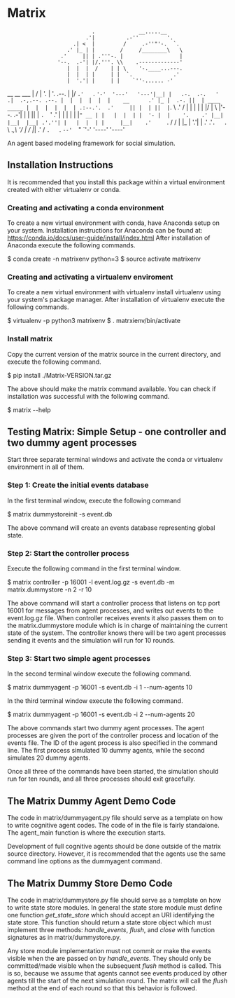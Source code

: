 # Matrix

                               .              __.....__
                             .'|          .-''         '.
                         .| <  |         /     .-''"'-.  `.
                       .' |_ | |        /     /________\   \
                     .'     || | .'''-. |                  |
                    '--.  .-'| |/.'''. \\    .-------------'
                       |  |  |  /    | | \    '-.____...---.
                       |  |  | |     | |  `.             .'
                       |  '.'| |     | |    `''-...... -'
 __  __   ___          |   / | '.    | '. .--.
|  |/  `.'   `.        `'-'  '---'   '---'|__|
|   .-.  .-.   '              .|  .-,.--. .--.
|  |  |  |  |  |    __      .' |_ |  .-. ||  | ____     _____
|  |  |  |  |  | .:--.'.  .'     || |  | ||  |`.   \  .'    /
|  |  |  |  |  |/ |   \ |'--.  .-'| |  | ||  |  `.  `'    .'
|  |  |  |  |  |`" __ | |   |  |  | |  '- |  |    '.    .'
|__|  |__|  |__| .'.''| |   |  |  | |     |__|    .'     `.
                / /   | |_  |  '.'| |           .'  .'`.   `.
                \ \._,\ '/  |   / |_|         .'   /    `.   `.
                 `--'  `"   `'-'             '----'       '----'

An agent based modeling framework for social simulation.

## Installation Instructions

It is recommended that you install this package within a virtual environment
created with either virtualenv or conda.

### Creating and activating a conda environment

To create a new virtual environment with conda,
have Anaconda setup on your system.
Installation instructions for Anaconda can be found at:
https://conda.io/docs/user-guide/install/index.html
After installation of Anaconda execute the following commands.

$ conda create -n matrixenv python=3
$ source activate matrixenv

### Creating and activating a virtualenv enviroment

To create a new virtual environment with virtualenv
install virtualenv using your system's package manager.
After installation of virtualenv execute the following commands.

$ virtualenv -p python3 matrixenv
$ . matrxienv/bin/activate

### Install matrix

Copy the current version of the matrix source in the current directory,
and execute the following command.

$ pip install ./Matrix-VERSION.tar.gz

The above should make the matrix command available.
You can check if installation was successful with the following command.

$ matrix --help

## Testing Matrix: Simple Setup - one controller and two dummy agent processes

Start three separate terminal windows and activate the conda or virtualenv
environment in all of them.

### Step 1: Create the initial events database

In the first terminal window, execute the following command

$ matrix dummystoreinit -s event.db

The above command will create an events database representing global state.

### Step 2: Start the controller process

Execute the following command in the first terminal window.

$ matrix controller -p 16001 -l event.log.gz -s event.db -m matrix.dummystore -n 2 -r 10

The above command will start a controller process
that listens on tcp port 16001 for messages from agent processes,
and writes out events to the event.log.gz file.
When controller receives events it also passes them on to
the matrix.dummystore module which is in charge
of maintaining the current state of the system.
The controller knows there will be two agent processes sending it events
and the simulation will run for 10 rounds.

### Step 3: Start two simple agent processes

In the second terminal window execute the following command.

$ matrix dummyagent -p 16001 -s event.db -i 1 --num-agents 10

In the third terminal window execute the following command.

$ matrix dummyagent -p 16001 -s event.db -i 2 --num-agents 20

The above commands start two dummy agent processes.
The agent processes are given the port of the controller process
and location of the events file.
The ID of the agent process is also specified in the command line.
The first process simulated 10 dummy agents,
while the second simulates 20 dummy agents.

Once all three of the commands have been started, the simulation should run
for ten rounds, and all three processes should exit gracefully.

## The Matrix Dummy Agent Demo Code

The code in matrix/dummyagent.py file should serve as a template
on how to write cognitive agent codes.
The code of in the file is fairly standalone.
The agent_main function is where the execution starts.

Development of full cognitive agents should be done
outside of the matrix source directory.
However, it is recommended that the agents use the same command line options
as the dummyagent command.

## The Matrix Dummy Store Demo Code

The code in matrix/dummystore.py file should serve as a template
on how to write state store modules.
In general the state store module must define one function *get_state_store*
which should accept an URI identifying the state store.
This function should return a state store object
which must implement three methods:
*handle_events*, *flush*, and *close*
with function signatures as in matrix/dummystore.py.

Any store module implementation must not commit
or make the events visible
when the are passed on by *handle_events*.
They should only be committed/made visible
when the subsequent *flush* method is called.
This is so, because we assume that agents cannot see events
produced by other agents till the start of the next simulation round.
The matrix will call the *flush* method at the end of each round
so that this behavior is followed.

